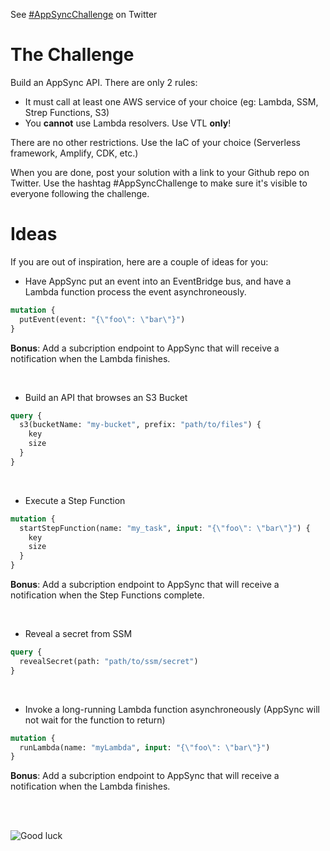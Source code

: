 See [#AppSyncChallenge](https://twitter.com/hashtag/AppSyncChallenge) on Twitter

# The Challenge

Build an AppSync API. There are only 2 rules:

- It must call at least one AWS service of your choice (eg: Lambda, SSM, Strep Functions, S3)
- You **cannot** use Lambda resolvers. Use VTL **only**!

There are no other restrictions. Use the IaC of your choice (Serverless framework, Amplify, CDK, etc.)

When you are done, post your solution with a link to your Github repo on Twitter. Use the hashtag #AppSyncChallenge to make sure it's visible to everyone following the challenge.

# Ideas

If you are out of inspiration, here are a couple of ideas for you:


- Have AppSync put an event into an EventBridge bus, and have a Lambda function process the event asynchroneously.

```graphql
mutation {
  putEvent(event: "{\"foo\": \"bar\"}")
}
```
**Bonus**: Add a subcription endpoint to AppSync that will receive a notification when the Lambda finishes.

<br/>


- Build an API that browses an S3 Bucket

```graphql
query {
  s3(bucketName: "my-bucket", prefix: "path/to/files") {
    key
    size
  }
}
```
<br/>


- Execute a Step Function 

```graphql
mutation {
  startStepFunction(name: "my_task", input: "{\"foo\": \"bar\"}") {
    key
    size
  }
}
```
**Bonus**: Add a subcription endpoint to AppSync that will receive a notification when the Step Functions complete.

<br/>

- Reveal a secret from SSM

```graphql
query {
  revealSecret(path: "path/to/ssm/secret")
}
```

<br/>

- Invoke a long-running Lambda function asynchroneously (AppSync will not wait for the function to return)

```graphql
mutation {
  runLambda(name: "myLambda", input: "{\"foo\": \"bar\"}")
}
```

**Bonus**: Add a subcription endpoint to AppSync that will receive a notification when the Lambda finishes.

<br/>
<br/>

![Good luck](https://media.giphy.com/media/j1Xyt3DHfJcmk/giphy.gif)

